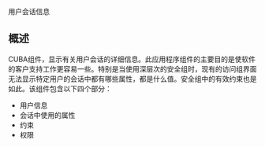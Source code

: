 用户会话信息

## 概述

CUBA组件，显示有关用户会话的详细信息。此应用程序组件的主要目的是使软件的客户支持工作更容易一些。特别是当使用深层次的安全组时，现有的访问组界面无法显示特定用户的会话中都有哪些属性，都是什么值。安全组中的有效约束也是如此。该组件包含以下四个部分：

* 用户信息
* 会话中使用的属性
* 约束
* 权限